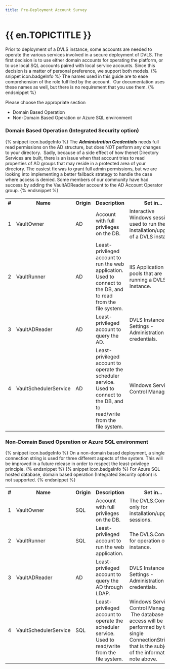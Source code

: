 ```yaml
---
title: Pre-Deployment Account Survey
---
```

# {{ en.TOPICTITLE }}
Prior to deployment of a DVLS instance, some accounts are needed to operate the various services involved in a secure deployment of DVLS. The first decision is to use either domain accounts for operating the platform, or to use local SQL accounts paired with local service accounts. Since this decision is a matter of personal preference, we support both models.
{% snippet icon.badgeInfo %}
The names used in this guide are to ease comprehension of the role fulfilled by the account. &#160;Our documentation uses these names as well, but there is no requirement that you use them.
{% endsnippet %}

Please choose the appropriate section  

* Domain Based Operation 
* Non-Domain Based Operation or Azure SQL environment  
### Domain Based Operation (Integrated Security option) 
{% snippet icon.badgeInfo %} 
The ***Administration Credentials*** needs full read permissions on the AD structure, but does NOT perform any changes to your directory. &#160;Sadly, because of a side effect of how thenet Directory Services are built, there is an issue when that account tries to read properties of AD groups that may reside in a protected area of your directory. The easiest fix was to grant full admin permissions, but we are looking into implementing a better fallback strategy to handle the case where access is denied. Some members of our community have had success by adding the VaultADReader account to the AD Account Operator group.
{% endsnippet %} 
<table>
	<tr>
		<th>
#
		</th>
		<th>
Name
		</th>
		<th>
Origin
		</th>
		<th>
Description
		</th>
		<th>
Set in...
		</th>
	</tr>
	<tr>
		<td>
1
		</td>
		<td>
VaultOwner
		</td>
		<td>
AD
		</td>
		<td>
Account with full privileges on the DB.
		</td>
		<td>
Interactive Windows session used to run the installation/upgrade of a DVLS instance.
		</td>
	</tr>
	<tr>
		<td>
2
		</td>
		<td>
VaultRunner
		</td>
		<td>
AD
		</td>
		<td>
Least-privileged account to run the web application. Used to connect to the DB, and to read from the file system.
		</td>
		<td>
IIS Application pools that are running a DVLS Instance.
		</td>
	</tr>
	<tr>
		<td>
3
		</td>
		<td>
VaultADReader
		</td>
		<td>
AD
		</td>
		<td>
Least-privileged account to query the AD.
		</td>
		<td>
DVLS Instance Settings - Administration credentials.
		</td>
	</tr>
	<tr>
		<td>
4
		</td>
		<td>
VaultSchedulerService
		</td>
		<td>
AD
		</td>
		<td>
Least-privileged account to operate the scheduler service. Used to connect to the DB, and to read/write from the file system.
		</td>
		<td>
Windows Service Control Manager.
		</td>
	</tr>
</table>

### Non-Domain Based Operation or Azure SQL environment
{% snippet icon.badgeInfo %}
On a non-domain based deployment, a single connection string is used for three different aspects of the system. This will be improved in a future release in order to respect the least-privilege principle.
{% endsnippet %}
{% snippet icon.badgeInfo %}
For Azure SQL hosted database, domain based operation (Integrated Security option) is not supported.
{% endsnippet %}
<table>
	<tr>
		<th>
#
		</th>
		<th>
Name
		</th>
		<th>
Origin
		</th>
		<th>
Description
		</th>
		<th>
Set in...
		</th>
	</tr>
	<tr>
		<td>
1
		</td>
		<td>
VaultOwner
		</td>
		<td>
SQL
		</td>
		<td>
Account with full privileges on the DB.
		</td>
		<td>
The DVLS.Console only for installation/upgrade sessions.
		</td>
	</tr>
	<tr>
		<td>
2
		</td>
		<td>
VaultRunner
		</td>
		<td>
SQL
		</td>
		<td>
Least-privileged account to run the web application.
		</td>
		<td>
The DVLS.Console for operation of the instance.
		</td>
	</tr>
	<tr>
		<td>
3
		</td>
		<td>
VaultADReader
		</td>
		<td>
AD
		</td>
		<td>
Least-privileged account to query the AD through LDAP.
		</td>
		<td>
DVLS Instance Settings - Administration credentials.
		</td>
	</tr>
	<tr>
		<td>
4
		</td>
		<td>
VaultSchedulerService
		</td>
		<td>
SQL
		</td>
		<td>
Least-privileged account to operate the scheduler service. Used to read/write from the file system.
		</td>
		<td>
Windows Service Control Manager. &#160;The database access will be performed by the single ConnectionString that is the subject of the informational note above.
		</td>
	</tr>
</table>
